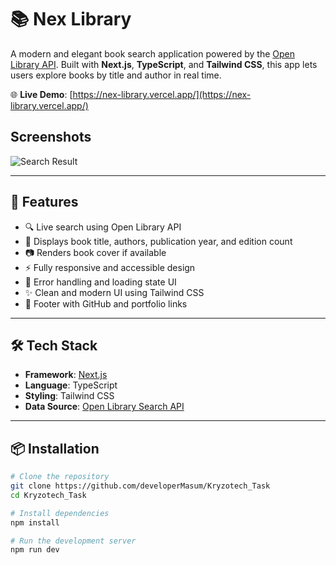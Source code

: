# 📚 Nex Library

A modern and elegant book search application powered by the [Open Library API](https://openlibrary.org/dev/docs/api/search).
Built with **Next.js**, **TypeScript**, and **Tailwind CSS**, this app lets users explore books by title and author in real time.

🌐 **Live Demo**: [https://nex-library.vercel.app/](https://nex-library.vercel.app/)

## Screenshots

![Search Result]([https://via.placeholder.com/468x300?text=App+Screenshot+Here](https://i.ibb.co.com/1YJkkLKr/Screenshot-2025-04-21-223812.png))

---

## 🚀 Features

- 🔍 Live search using Open Library API
- 📘 Displays book title, authors, publication year, and edition count
- 📷 Renders book cover if available
- ⚡ Fully responsive and accessible design
- 🧭 Error handling and loading state UI
- ✨ Clean and modern UI using Tailwind CSS
- 🔗 Footer with GitHub and portfolio links

---

## 🛠️ Tech Stack

- **Framework**: [Next.js](https://nextjs.org/)
- **Language**: TypeScript
- **Styling**: Tailwind CSS
- **Data Source**: [Open Library Search API](https://openlibrary.org/dev/docs/api/search)

---

## 📦 Installation

```bash
# Clone the repository
git clone https://github.com/developerMasum/Kryzotech_Task
cd Kryzotech_Task

# Install dependencies
npm install

# Run the development server
npm run dev
```
